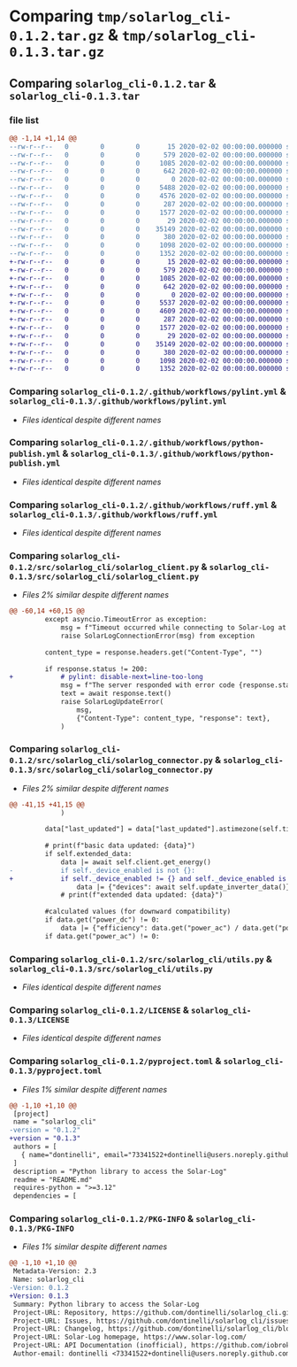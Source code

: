 # Comparing `tmp/solarlog_cli-0.1.2.tar.gz` & `tmp/solarlog_cli-0.1.3.tar.gz`

## Comparing `solarlog_cli-0.1.2.tar` & `solarlog_cli-0.1.3.tar`

### file list

```diff
@@ -1,14 +1,14 @@
--rw-r--r--   0        0        0       15 2020-02-02 00:00:00.000000 solarlog_cli-0.1.2/requirements.txt
--rw-r--r--   0        0        0      579 2020-02-02 00:00:00.000000 solarlog_cli-0.1.2/.github/workflows/pylint.yml
--rw-r--r--   0        0        0     1085 2020-02-02 00:00:00.000000 solarlog_cli-0.1.2/.github/workflows/python-publish.yml
--rw-r--r--   0        0        0      642 2020-02-02 00:00:00.000000 solarlog_cli-0.1.2/.github/workflows/ruff.yml
--rw-r--r--   0        0        0        0 2020-02-02 00:00:00.000000 solarlog_cli-0.1.2/src/solarlog_cli/__init__.py
--rw-r--r--   0        0        0     5488 2020-02-02 00:00:00.000000 solarlog_cli-0.1.2/src/solarlog_cli/solarlog_client.py
--rw-r--r--   0        0        0     4576 2020-02-02 00:00:00.000000 solarlog_cli-0.1.2/src/solarlog_cli/solarlog_connector.py
--rw-r--r--   0        0        0      287 2020-02-02 00:00:00.000000 solarlog_cli-0.1.2/src/solarlog_cli/solarlog_exceptions.py
--rw-r--r--   0        0        0     1577 2020-02-02 00:00:00.000000 solarlog_cli-0.1.2/src/solarlog_cli/utils.py
--rw-r--r--   0        0        0       29 2020-02-02 00:00:00.000000 solarlog_cli-0.1.2/.gitignore
--rw-r--r--   0        0        0    35149 2020-02-02 00:00:00.000000 solarlog_cli-0.1.2/LICENSE
--rw-r--r--   0        0        0      380 2020-02-02 00:00:00.000000 solarlog_cli-0.1.2/README.md
--rw-r--r--   0        0        0     1098 2020-02-02 00:00:00.000000 solarlog_cli-0.1.2/pyproject.toml
--rw-r--r--   0        0        0     1352 2020-02-02 00:00:00.000000 solarlog_cli-0.1.2/PKG-INFO
+-rw-r--r--   0        0        0       15 2020-02-02 00:00:00.000000 solarlog_cli-0.1.3/requirements.txt
+-rw-r--r--   0        0        0      579 2020-02-02 00:00:00.000000 solarlog_cli-0.1.3/.github/workflows/pylint.yml
+-rw-r--r--   0        0        0     1085 2020-02-02 00:00:00.000000 solarlog_cli-0.1.3/.github/workflows/python-publish.yml
+-rw-r--r--   0        0        0      642 2020-02-02 00:00:00.000000 solarlog_cli-0.1.3/.github/workflows/ruff.yml
+-rw-r--r--   0        0        0        0 2020-02-02 00:00:00.000000 solarlog_cli-0.1.3/src/solarlog_cli/__init__.py
+-rw-r--r--   0        0        0     5537 2020-02-02 00:00:00.000000 solarlog_cli-0.1.3/src/solarlog_cli/solarlog_client.py
+-rw-r--r--   0        0        0     4609 2020-02-02 00:00:00.000000 solarlog_cli-0.1.3/src/solarlog_cli/solarlog_connector.py
+-rw-r--r--   0        0        0      287 2020-02-02 00:00:00.000000 solarlog_cli-0.1.3/src/solarlog_cli/solarlog_exceptions.py
+-rw-r--r--   0        0        0     1577 2020-02-02 00:00:00.000000 solarlog_cli-0.1.3/src/solarlog_cli/utils.py
+-rw-r--r--   0        0        0       29 2020-02-02 00:00:00.000000 solarlog_cli-0.1.3/.gitignore
+-rw-r--r--   0        0        0    35149 2020-02-02 00:00:00.000000 solarlog_cli-0.1.3/LICENSE
+-rw-r--r--   0        0        0      380 2020-02-02 00:00:00.000000 solarlog_cli-0.1.3/README.md
+-rw-r--r--   0        0        0     1098 2020-02-02 00:00:00.000000 solarlog_cli-0.1.3/pyproject.toml
+-rw-r--r--   0        0        0     1352 2020-02-02 00:00:00.000000 solarlog_cli-0.1.3/PKG-INFO
```

### Comparing `solarlog_cli-0.1.2/.github/workflows/pylint.yml` & `solarlog_cli-0.1.3/.github/workflows/pylint.yml`

 * *Files identical despite different names*

### Comparing `solarlog_cli-0.1.2/.github/workflows/python-publish.yml` & `solarlog_cli-0.1.3/.github/workflows/python-publish.yml`

 * *Files identical despite different names*

### Comparing `solarlog_cli-0.1.2/.github/workflows/ruff.yml` & `solarlog_cli-0.1.3/.github/workflows/ruff.yml`

 * *Files identical despite different names*

### Comparing `solarlog_cli-0.1.2/src/solarlog_cli/solarlog_client.py` & `solarlog_cli-0.1.3/src/solarlog_cli/solarlog_client.py`

 * *Files 2% similar despite different names*

```diff
@@ -60,14 +60,15 @@
         except asyncio.TimeoutError as exception:
             msg = f"Timeout occurred while connecting to Solar-Log at {self.host}"
             raise SolarLogConnectionError(msg) from exception
 
         content_type = response.headers.get("Content-Type", "")
 
         if response.status != 200:
+            # pylint: disable-next=line-too-long
             msg = f"The server responded with error code {response.status} while fetching data from Solar-Log at {self.host}.\n{url}\n{header}\n{json_payload}"
             text = await response.text()
             raise SolarLogUpdateError(
                 msg,
                 {"Content-Type": content_type, "response": text},
             )
```

### Comparing `solarlog_cli-0.1.2/src/solarlog_cli/solarlog_connector.py` & `solarlog_cli-0.1.3/src/solarlog_cli/solarlog_connector.py`

 * *Files 2% similar despite different names*

```diff
@@ -41,15 +41,15 @@
             )
 
         data["last_updated"] = data["last_updated"].astimezone(self.timezone)
 
         # print(f"basic data updated: {data}")
         if self.extended_data:
             data |= await self.client.get_energy()
-            if self._device_enabled is not {}:
+            if self._device_enabled != {} and self._device_enabled is not None:
                 data |= {"devices": await self.update_inverter_data()}
             # print(f"extended data updated: {data}")
 
         #calculated values (for downward compatibility)
         if data.get("power_dc") != 0:
             data |= {"efficiency": data.get("power_ac") / data.get("power_dc")}
         if data.get("power_ac") != 0:
```

### Comparing `solarlog_cli-0.1.2/src/solarlog_cli/utils.py` & `solarlog_cli-0.1.3/src/solarlog_cli/utils.py`

 * *Files identical despite different names*

### Comparing `solarlog_cli-0.1.2/LICENSE` & `solarlog_cli-0.1.3/LICENSE`

 * *Files identical despite different names*

### Comparing `solarlog_cli-0.1.2/pyproject.toml` & `solarlog_cli-0.1.3/pyproject.toml`

 * *Files 1% similar despite different names*

```diff
@@ -1,10 +1,10 @@
 [project]
 name = "solarlog_cli"
-version = "0.1.2"
+version = "0.1.3"
 authors = [
   { name="dontinelli", email="73341522+dontinelli@users.noreply.github.com" },
 ]
 description = "Python library to access the Solar-Log"
 readme = "README.md"
 requires-python = ">=3.12"
 dependencies = [
```

### Comparing `solarlog_cli-0.1.2/PKG-INFO` & `solarlog_cli-0.1.3/PKG-INFO`

 * *Files 1% similar despite different names*

```diff
@@ -1,10 +1,10 @@
 Metadata-Version: 2.3
 Name: solarlog_cli
-Version: 0.1.2
+Version: 0.1.3
 Summary: Python library to access the Solar-Log
 Project-URL: Repository, https://github.com/dontinelli/solarlog_cli.git
 Project-URL: Issues, https://github.com/dontinelli/solarlog_cli/issues
 Project-URL: Changelog, https://github.com/dontinelli/solarlog_cli/blob/master/CHANGELOG.md
 Project-URL: Solar-Log homepage, https://www.solar-log.com/
 Project-URL: API Documentation (inofficial), https://github.com/iobroker-community-adapters/ioBroker.solarlog/blob/master/docs/solarlog_dataobjects.md
 Author-email: dontinelli <73341522+dontinelli@users.noreply.github.com>
```


